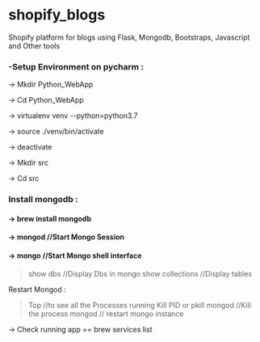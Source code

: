 # shopify_blogs
Shopify platform for blogs using Flask, Mongodb, Bootstraps, Javascript and Other tools

### -Setup Environment on pycharm :

-> Mkdir Python_WebApp

-> Cd Python_WebApp

-> virtualenv venv --python=python3.7

-> source ./venv/bin/activate

-> deactivate

-> Mkdir src 

-> Cd src

### Install mongodb :

#### -> brew install mongodb
#### -> mongod //Start Mongo Session
#### -> mongo //Start Mongo shell interface

> show dbs //Display Dbs in mongo
> show collections //Display tables

Restart Mongod : 
> Top //to see all the Processes running
> Kill PID
or
> pkill mongod //Kill the process
> mongod // restart mongo instance

-> Check running app == brew services list

